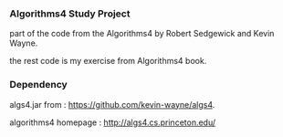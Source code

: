### Algorithms4 Study Project

part of the code from the Algorithms4 by  Robert Sedgewick and Kevin Wayne.

the rest code is my exercise from Algorithms4 book.

### Dependency

algs4.jar from : https://github.com/kevin-wayne/algs4.

algorithms4 homepage : http://algs4.cs.princeton.edu/
